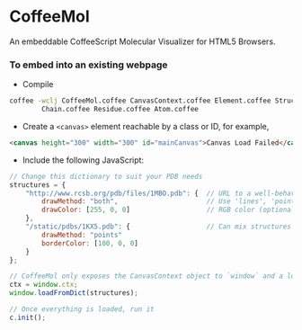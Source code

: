 CoffeeMol
=========

An embeddable CoffeeScript Molecular Visualizer for HTML5 Browsers.

### To embed into an existing webpage
* Compile

```bash
coffee -wclj CoffeeMol.coffee CanvasContext.coffee Element.coffee Structure.coffee \
        Chain.coffee Residue.coffee Atom.coffee
```

* Create a `<canvas>` element reachable by a class or ID, for example,

```html
<canvas height="300" width="300" id="mainCanvas">Canvas Load Failed</canvas>
```

* Include the following JavaScript:

```js
// Change this dictionary to suit your PDB needs
structures = {
	"http://www.rcsb.org/pdb/files/1MBO.pdb": {  // URL to a well-behaved PDB file
		drawMethod: "both",						 // Use 'lines', 'points', or 'both'
		drawColor: [255, 0, 0]				     // RGB color (optional)
	},
    "/static/pdbs/1KX5.pdb": {					 // Can mix structures and properties
        drawMethod: "points"
		borderColor: [100, 0, 0]
	}
};

// CoffeeMol only exposes the CanvasContext object to `window` and a loader function
ctx = window.ctx;
window.loadFromDict(structures);

// Once everything is loaded, run it
c.init();
```
